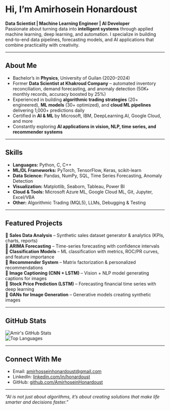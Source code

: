 # Hi, I’m Amirhosein Honardoust  

**Data Scientist | Machine Learning Engineer | AI Developer**  
Passionate about turning data into **intelligent systems** through applied machine learning, deep learning, and automation. I specialize in building end-to-end data pipelines, forecasting models, and AI applications that combine practicality with creativity.  

---

##  About Me  
-  Bachelor’s in **Physics**, University of Guilan (2020–2024)  
-  Former **Data Scientist at Khakroud Company** – automated inventory reconciliation, demand forecasting, and anomaly detection (50K+ monthly records, accuracy boosted by 25%)  
-  Experienced in building **algorithmic trading strategies** (20+ engineered), **ML models** (30+ optimized), and **cloud ML pipelines** delivering 1,000+ predictions daily  
-  Certified in **AI & ML** by Microsoft, IBM, DeepLearning.AI, Google Cloud, and more  
-  Constantly exploring **AI applications in vision, NLP, time series, and recommender systems**  

---

##  Skills  
- **Languages:** Python, C, C++  
- **ML/DL Frameworks:** PyTorch, TensorFlow, Keras, scikit-learn  
- **Data Science:** Pandas, NumPy, SQL, Time Series Forecasting, Anomaly Detection  
- **Visualization:** Matplotlib, Seaborn, Tableau, Power BI  
- **Cloud & Tools:** Microsoft Azure ML, Google Cloud ML, Git, Jupyter, Excel/VBA  
- **Other:** Algorithmic Trading (MQL5), LLMs, Debugging & Testing  

---

##  Featured Projects  
🔹 **Sales Data Analysis** – Synthetic sales dataset generator & analytics (KPIs, charts, reports)  
🔹 **ARIMA Forecasting** – Time-series forecasting with confidence intervals  
🔹 **Classification Models** – ML classification with metrics, ROC/PR curves, and feature importance  
🔹 **Recommender System** – Matrix factorization & personalized recommendations  
🔹 **Image Captioning (CNN + LSTM)** – Vision + NLP model generating captions for images  
🔹 **Stock Price Prediction (LSTM)** – Forecasting financial time series with deep learning  
🔹 **GANs for Image Generation** – Generative models creating synthetic images  

---
 
##  GitHub Stats  
![Amir's GitHub Stats](https://github-readme-stats.vercel.app/api?username=AmirhoseinHonardoust&show_icons=true&theme=tokyonight)  
![Top Languages](https://github-readme-stats.vercel.app/api/top-langs/?username=AmirhoseinHonardoust&layout=compact&theme=tokyonight)  

---

##  Connect With Me  
-  Email: [amirhosseinhonardoust@gmail.com](mailto:amirhosseinhonardoust@gmail.com)  
-  LinkedIn: [linkedin.com/in/honardoust](https://linkedin.com/in/honardoust)  
-  GitHub: [github.com/AmirhoseinHonardoust](https://github.com/AmirhoseinHonardoust)  

---

 *“AI is not just about algorithms, it’s about creating solutions that make life smarter and decisions faster.”*  
